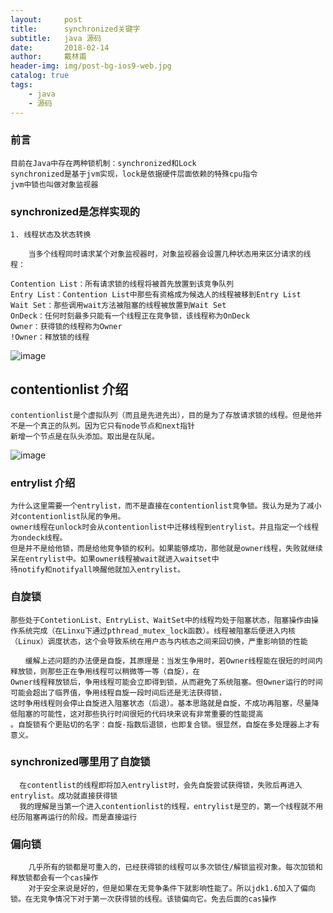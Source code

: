 ```yaml
---
layout:     post
title:      synchronized关键字
subtitle:   java 源码
date:       2018-02-14
author:     戴林甫
header-img: img/post-bg-ios9-web.jpg
catalog: true
tags:
    - java
    - 源码
---
```


### 前言
    目前在Java中存在两种锁机制：synchronized和Lock
    synchronized是基于jvm实现，lock是依据硬件层面依赖的特殊cpu指令
    jvm中锁也叫做对象监视器
    
### synchronized是怎样实现的

    1. 线程状态及状态转换
    
        当多个线程同时请求某个对象监视器时，对象监视器会设置几种状态用来区分请求的线程：
    
    Contention List：所有请求锁的线程将被首先放置到该竞争队列
    Entry List：Contention List中那些有资格成为候选人的线程被移到Entry List
    Wait Set：那些调用wait方法被阻塞的线程被放置到Wait Set
    OnDeck：任何时刻最多只能有一个线程正在竞争锁，该线程称为OnDeck
    Owner：获得锁的线程称为Owner
    !Owner：释放锁的线程
    
    
![image](http://img.my.csdn.net/uploads/201107/28/0_1311821841e55M.gif)

##  contentionlist 介绍

    contentionlist是个虚拟队列（而且是先进先出），目的是为了存放请求锁的线程。但是他并不是一个真正的队列。因为它只有node节点和next指针
    新增一个节点是在队头添加。取出是在队尾。
    
![image](http://img.my.csdn.net/uploads/201107/27/0_1311762773jLq3.gif)

### entrylist 介绍
    为什么这里需要一个entrylist，而不是直接在contentionlist竞争锁。我认为是为了减小对contentionlist队尾的争用。
    owner线程在unlock时会从contentionlist中迁移线程到entrylist。并且指定一个线程为ondeck线程。
    但是并不是给他锁，而是给他竞争锁的权利。如果能够成功，那他就是owner线程，失败就继续呆在entrylist中。如果owner线程被wait就进入waitset中
    待notify和notifyall唤醒他就加入entrylist。
    
### 自旋锁

    那些处于ContetionList、EntryList、WaitSet中的线程均处于阻塞状态，阻塞操作由操作系统完成（在Linxu下通过pthread_mutex_lock函数）。线程被阻塞后便进入内核（Linux）调度状态，这个会导致系统在用户态与内核态之间来回切换，严重影响锁的性能
     
    　　缓解上述问题的办法便是自旋，其原理是：当发生争用时，若Owner线程能在很短的时间内释放锁，则那些正在争用线程可以稍微等一等（自旋），在
    Owner线程释放锁后，争用线程可能会立即得到锁，从而避免了系统阻塞。但Owner运行的时间可能会超出了临界值，争用线程自旋一段时间后还是无法获得锁，
    这时争用线程则会停止自旋进入阻塞状态（后退）。基本思路就是自旋，不成功再阻塞，尽量降低阻塞的可能性，这对那些执行时间很短的代码块来说有非常重要的性能提高
    。自旋锁有个更贴切的名字：自旋-指数后退锁，也即复合锁。很显然，自旋在多处理器上才有意义。
    
    
### synchronized哪里用了自旋锁

      在contentlist的线程即将加入entrylist时，会先自旋尝试获得锁，失败后再进入entrylist。成功就直接获得锁
      我的理解是当第一个进入contentionlist的线程，entrylist是空的，第一个线程就不用经历阻塞再运行的阶段。而是直接运行
      
  ### 偏向锁
    
        几乎所有的锁都是可重入的，已经获得锁的线程可以多次锁住/解锁监视对象。每次加锁和释放锁都会有一个cas操作
        对于安全来说是好的，但是如果在无竞争条件下就影响性能了。所以jdk1.6加入了偏向锁。在无竞争情况下对于第一次获得锁的线程。该锁偏向它。免去后面的cas操作
        
    

